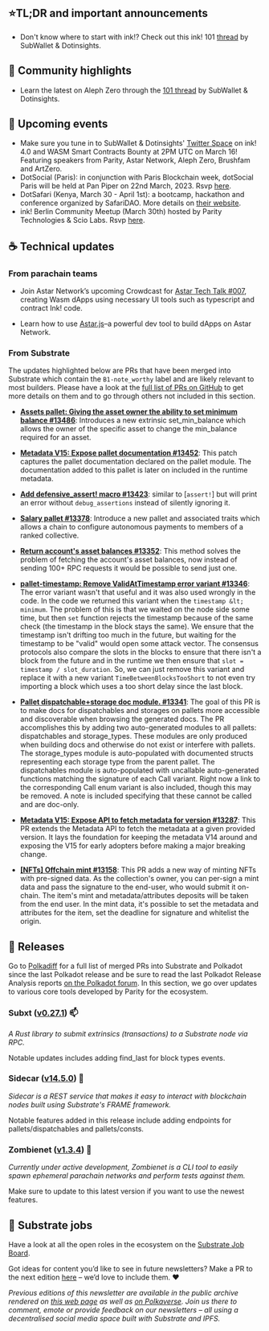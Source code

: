 ## ⭐TL;DR and important announcements
- Don't know where to start with ink!? Check out this ink! 101 [thread]([url](https://twitter.com/dotinsights_xyz/status/1635594705357660161)) by SubWallet & Dotinsights.

## 🔦 Community highlights
- Learn the latest on Aleph Zero through the [101 thread]([url](https://twitter.com/dotinsights_xyz/status/1630886296108556289)) by SubWallet & Dotinsights.
 
## 📆 Upcoming events
 - Make sure you tune in to SubWallet & Dotinsights' [Twitter Space](https://twitter.com/dotinsights_xyz/status/1635293893205065730) on ink! 4.0 and WASM Smart Contracts Bounty at 2PM UTC on March 16! Featuring speakers from Parity, Astar Network, Aleph Zero, Brushfam and ArtZero.
 - DotSocial (Paris): in conjunction with Paris Blockchain week, dotSocial Paris will be held at Pan Piper on 22nd March, 2023. Rsvp [here](https://www.eventbrite.com/e/dotsocial-paris-tickets-516475230317).
 - DotSafari (Kenya, March 30 - April 1st): a bootcamp, hackathon and conference organized by SafariDAO. More details on [their website](https://dotsafari.xyz/).
 - ink! Berlin Community Meetup (March 30th) hosted by Parity Technologies & Scio Labs. Rsvp [here](https://www.meetup.com/parity/events/292157078/).
 
## ☕️ Technical updates

### From parachain teams

* Join Astar Network’s upcoming Crowdcast for [Astar Tech Talk #007](https://twitter.com/AstarNetwork/status/1632214374990630917), creating Wasm dApps using necessary UI tools such as typescript and contract Ink! code.

* Learn how to use [Astar.js](https://twitter.com/AstarNetwork/status/1620487582634364928)–a powerful dev tool to build dApps on Astar Network.

### From Substrate

The updates highlighted below are PRs that have been merged into Substrate which contain the `B1-note_worthy` label and are likely relevant to most builders. Please have a look at the [full list of PRs on GitHub](https://github.com/paritytech/substrate/pulls?page=1&q=is%3Apr+is%3Aclosed+label%3AB1-note_worthy) to get more details on them and to go through others not included in this section.

* **<span style="text-decoration:underline;">Assets pallet: Giving the asset owner the ability to set minimum balance #13486</span>**: Introduces a new extrinsic set_min_balance which allows the owner of the specific asset to change the min_balance required for an asset.

* **<span style="text-decoration:underline;">Metadata V15: Expose pallet documentation #13452</span>**: This patch captures the pallet documentation declared on the pallet module. The documentation added to this pallet is later on included in the runtime metadata.

* **<span style="text-decoration:underline;">Add defensive_assert! macro #13423</span>**: similar to [`assert!`] but will print an error without `debug_assertions` instead of silently ignoring it.

* **<span style="text-decoration:underline;">Salary pallet #13378</span>**: Introduce a new pallet and associated traits which allows a chain to configure autonomous payments to members of a ranked collective.

* **<span style="text-decoration:underline;">Return account's asset balances #13352</span>**: This method solves the problem of fetching the account's asset balances, now instead of sending 100+ RPC requests it would be possible to send just one.

* **<span style="text-decoration:underline;">pallet-timestamp: Remove ValidAtTimestamp error variant #13346</span>**: The error variant wasn't that useful and it was also used wrongly in the code. In the code we returned this variant when the `timestamp &lt; minimum`. The problem of this is that we waited on the node side some time, but then `set` function rejects the timestamp because of the same check (the timestamp in the block stays the same). We ensure that the timestamp isn't drifting too much in the future, but waiting for the timestamp to be "valid" would open some attack vector. The consensus protocols also compare the slots in the blocks to ensure that there isn't a block from the future and in the runtime we then ensure that `slot = timestamp / slot_duration`. So, we can just remove this variant and replace it with a new variant `TimeBetweenBlocksTooShort` to not even try importing a block which uses a too short delay since the last block.

* **<span style="text-decoration:underline;">Pallet dispatchable+storage doc module. #13341</span>**: The goal of this PR is to make docs for dispatchables and storages on pallets more accessible and discoverable when browsing the generated docs. The PR accomplishes this by adding two auto-generated modules to all pallets: dispatchables and storage_types. These modules are only produced when building docs and otherwise do not exist or interfere with pallets. The storage_types module is auto-populated with documented structs representing each storage type from the parent pallet. The dispatchables module is auto-populated with uncallable auto-generated functions matching the signature of each Call variant. Right now a link to the corresponding Call enum variant is also included, though this may be removed. A note is included specifying that these cannot be called and are doc-only.

* **<span style="text-decoration:underline;">Metadata V15: Expose API to fetch metadata for version #13287</span>**: This PR extends the Metadata API to fetch the metadata at a given provided version. It lays the foundation for keeping the metadata V14 around and exposing the V15 for early adopters before making a major breaking change.

* **<span style="text-decoration:underline;">[NFTs] Offchain mint #13158</span>**: This PR adds a new way of minting NFTs with pre-signed data. As the collection's owner, you can per-sign a mint data and pass the signature to the end-user, who would submit it on-chain. The item's mint and metadata/attributes deposits will be taken from the end user. In the mint data, it's possible to set the metadata and attributes for the item, set the deadline for signature and whitelist the origin.


## **👀 Releases**

Go to [Polkadiff](https://polkadiff.parity.io/) for a full list of merged PRs into Substrate and Polkadot since the last Polkadot release and be sure to read the last Polkadot Release Analysis reports [on the Polkadot forum](https://forum.polkadot.network/tag/release-analysis). In this section, we go over updates to various core tools developed by Parity for the ecosystem.


### **Subxt ([v0.27.1](https://github.com/paritytech/subxt/releases/tag/v0.27.1)) 📫**

_A Rust library to submit extrinsics (transactions) to a Substrate node via RPC._

Notable updates includes adding find_last for block types events.


### **Sidecar ([v14.5.0](https://github.com/paritytech/substrate-api-sidecar/releases/tag/v14.5.0)) 🚗**

_Sidecar is a REST service that makes it easy to interact with blockchain nodes built using Substrate's FRAME framework._

Notable features added in this release include adding endpoints for pallets/dispatchables and pallets/consts.


### **Zombienet ([v1.3.4](https://github.com/paritytech/zombienet/releases/tag/v1.3.40)) 🧟**

_Currently under active development, Zombienet is a CLI tool to easily spawn ephemeral parachain networks and perform tests against them._

Make sure to update to this latest version if you want to use the newest features.

## 📰 Substrate jobs

Have a look at all the open roles in the ecosystem on the [Substrate Job Board](https://careers.substrate.io/jobs).

Got ideas for content you’d like to see in future newsletters? Make a PR to the next edition [here](https://github.com/substrate-developer-hub/newsletter/pulls) – we’d love to include them. ❤️

_Previous editions of this newsletter are available in the public archive rendered on [this web page](https://substrate-developer-hub.github.io/newsletter/) as well as [on Polkaverse](https://polkaverse.com/10647). Join us there to comment, emote or provide feedback on our newsletters – all using a decentralised social media space built with Substrate and IPFS._
